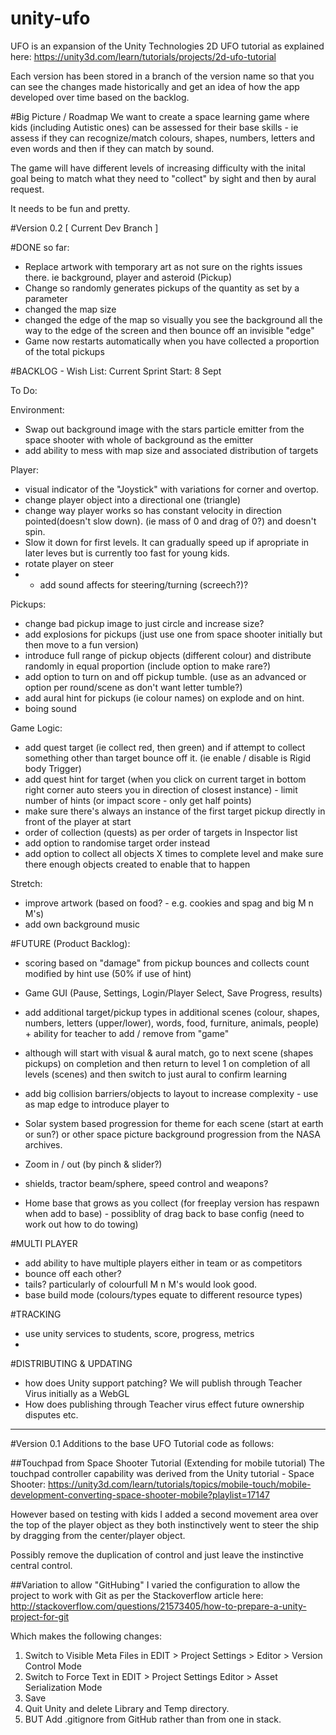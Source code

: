 # unity-ufo

UFO is an expansion of the Unity Technologies 2D UFO tutorial as explained here:
https://unity3d.com/learn/tutorials/projects/2d-ufo-tutorial

Each version has been stored in a branch of the version name so that you can see the changes made historically and get an idea of how the app developed over time based on the backlog.

#Big Picture / Roadmap
We want to create a space learning game where kids (including Autistic ones) can be assessed for their base skills - ie assess if they can recognize/match colours, shapes, numbers, letters and even words and then if they can match by sound.

The game will have different levels of increasing difficulty with the inital goal being to match what they need to "collect" by sight and then by aural request.

It needs to be fun and pretty.

#Version 0.2 [ Current Dev Branch ]

#DONE so far:
* Replace artwork with temporary art as not sure on the rights issues there. ie background, player and asteroid (Pickup)
* Change so randomly generates pickups of the quantity as set by a parameter
* changed the map size
* changed the edge of the map so visually you see the background all the way to the edge of the screen and then bounce off an invisible "edge"
* Game now restarts automatically when you have collected a proportion of the total pickups


#BACKLOG - Wish List:
Current Sprint Start: 8 Sept

To Do:

Environment:
* Swap out background image with the stars particle emitter from the space shooter with whole of background as the emitter
* add ability to mess with map size and associated distribution of targets

Player:
* visual indicator of the "Joystick" with variations for corner and overtop.
* change player object into a directional one (triangle)
* change way player works so has constant velocity in direction pointed(doesn't slow down). (ie mass of 0 and drag of 0?) and doesn't spin. 
* Slow it down for first levels. It can gradually speed up if apropriate in later leves but is currently too fast for young kids.
* rotate player on steer
* * add sound affects for steering/turning (screech?)?

Pickups:
* change bad pickup image to just circle and increase size?
* add explosions for pickups (just use one from space shooter initially but then move to a fun version)
* introduce full range of pickup objects (different colour) and distribute randomly in equal proportion (include option to make rare?)
* add option to turn on and off pickup tumble. (use as an advanced or option per round/scene as don't want letter tumble?)
* add aural hint for pickups (ie colour names) on explode and on hint.
* boing sound

Game Logic:
* add quest target (ie collect red, then green) and if attempt to collect something other than target bounce off it.  (ie enable / disable is Rigid body Trigger)
* add quest hint for target (when you click on current target in bottom right corner auto steers you in direction of closest instance) - limit number of hints (or impact score - only get half points)
* make sure there's always an instance of the first target pickup directly in front of the player at start 
* order of collection (quests) as per order of targets in Inspector list 
* add option to randomise target order instead
* add option to collect all objects X times to complete level and make sure there enough objects created to enable that to happen

Stretch:
* improve artwork (based on food? - e.g. cookies and spag and big M n M's)
* add own background music

#FUTURE (Product Backlog):
* scoring based on "damage" from pickup bounces and collects count modified by hint use (50% if use of hint)
* Game GUI (Pause, Settings, Login/Player Select, Save Progress, results)
* add additional target/pickup types in additional scenes (colour, shapes, numbers, letters (upper/lower), words, food, furniture, animals, people) + ability for teacher to add / remove from "game"
* although will start with visual & aural match, go to next scene (shapes pickups) on completion and then return to level 1 on completion of all levels (scenes) and then switch to just aural to confirm learning
* add big collision barriers/objects to layout to increase complexity - use as map edge to introduce player to
* Solar system based progression for theme for each scene (start at earth or sun?) or other space picture background progression from the NASA archives.
* Zoom in / out (by pinch & slider?)

* shields, tractor beam/sphere, speed control and weapons?
* Home base that grows as you collect (for freeplay version has respawn when add to base) - possiblity of drag back to base config (need to work out how to do towing)

#MULTI PLAYER
* add ability to have multiple players either in team or as competitors
* bounce off each other?
* tails? particularly of colourfull M n M's would look good.
* base build mode (colours/types equate to different resource types)

#TRACKING
* use unity services to students, score, progress, metrics
* 

#DISTRIBUTING & UPDATING 
* how does Unity support patching? We will publish through Teacher Virus initially as a WebGL
* How does publishing through Teacher virus effect future ownership disputes etc.

---

#Version 0.1
Additions to the base UFO Tutorial code as follows:

##Touchpad from Space Shooter Tutorial (Extending for mobile tutorial)
The touchpad controller capability was derived from the Unity tutorial - Space Shooter:
https://unity3d.com/learn/tutorials/topics/mobile-touch/mobile-development-converting-space-shooter-mobile?playlist=17147

However based on testing with kids I added a second movement area over the top of the player object as they both instinctively went to steer the ship by dragging from the center/player object. 

Possibly remove the duplication of control and just leave the instinctive central control.

##Variation to allow "GitHubing"
I varied the configuration to allow the project to work with Git as per the Stackoverflow article here:
http://stackoverflow.com/questions/21573405/how-to-prepare-a-unity-project-for-git

Which makes the following changes:
1. Switch to Visible Meta Files in EDIT > Project Settings > Editor > Version Control Mode
2. Switch to Force Text in EDIT > Project Settings Editor > Asset Serialization Mode
3. Save 
4. Quit Unity and delete Library and Temp directory.
5. BUT Add .gitignore from GitHub rather than from one in stack.




